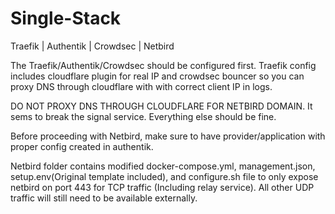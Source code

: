 # Single-Stack
Traefik | Authentik | Crowdsec | Netbird

The Traefik/Authentik/Crowdsec should be configured first.
Traefik config includes cloudflare plugin for real IP and crowdsec bouncer so you can proxy DNS through cloudflare with with correct client IP in logs.

DO NOT PROXY DNS THROUGH CLOUDFLARE FOR NETBIRD DOMAIN. It sems to break the signal service. Everything else should be fine.

Before proceeding with Netbird, make sure to have provider/application with proper config created in authentik.

Netbird folder contains modified docker-compose.yml, management.json, setup.env(Original template included), and configure.sh file to only expose netbird on port 443 for TCP traffic (Including relay service). All other UDP traffic will still need to be available externally.
